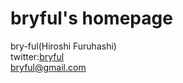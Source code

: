 # bryful's homepage

bry-ful(Hiroshi Furuhashi)  
twitter:[bryful](https://twitter.com/bryful)  
bryful@gmail.com  


